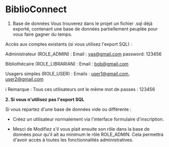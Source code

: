 ﻿# BiblioConnect
 
1. Base de données
Vous trouverez dans le projet un fichier .sql déjà exporté, contenant une base de données partiellement peuplée pour vous faire gagner du temps.

Accès aux comptes existants (si vous utilisez l'export SQL) :

Administrateur (ROLE_ADMIN) :
Email : yas@gmail.com 
password: 123456

Bibliothécaire (ROLE_LIBRARIAN) :
Email : bob@gmail.com

Usagers simples (ROLE_USER) :
Emails : user1@gmail.com, user2@gmail.com

ℹ️ Remarque : Tous ces utilisateurs ont le même mot de passes : 123456

**2. Si vous n'utilisez pas l'export SQL**

Si vous repartez d'une base de données vide ou différente :

- Créez un utilisateur normalement via l'interface formulaire d'inscription.

- Mesci de Modifiez s'il vous plait ensuite son rôle dans la base de données pour qu'il ait au minimum le rôle ROLE_ADMIN. Cela permettra d'avoir accès à toutes les fonctionnalités administratives.


